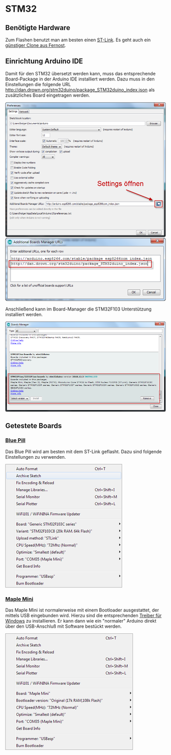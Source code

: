 # STM32

## Benötigte Hardware

Zum Flashen benutzt man am besten einen [ST-Link](https://www.st.com/en/development-tools/st-link-v2.html).
Es geht auch ein [günstiger Clone aus Fernost](https://de.aliexpress.com/item/1-Satz-ST-LINK-Stlink-ST-Link-V2-Mini-STM8-STM32-Simulator-Download-Programmierer-Programmierung-Mit/32866866559.html).


## Einrichtung Arduino IDE

Damit für den STM32 übersetzt werden kann, muss das entsprechende Board-Package in der Arduino IDE installiert werden.
Dazu muss in den Einstellungen die folgende URL http://dan.drown.org/stm32duino/package_STM32duino_index.json 
als zusätzliches Board eingetragen werden.

![settings1](./images/stm32_settings1.png)
![settings2](./images/stm32_settings2.png)

Anschließend kann im Board-Manager die STM32F103 Unterstützung installiert werden.

![Board Manager](./images/stm32_boardmanager.png)

## Getestete Boards

### [Blue Pill](https://wiki.stm32duino.com/index.php?title=Blue_Pill)

Das Blue Pill wird am besten mit dem ST-Link geflasht. Dazu sind folgende Einstellungen zu verwenden.

![bluepill](./images/stm32_bluepill_board.png)


### [Maple Mini](https://wiki.stm32duino.com/index.php?title=Maple_Mini)

Das Maple Mini ist normalerweise mit einem Bootloader ausgestattet, der mittels USB eingebunden wird.
Hierzu sind die entsprechenden [Treiber für Windows](https://wiki.stm32duino.com/index.php?title=Windows_driver_installation) zu installieren.
Er kann dann wie ein "normaler" Arduino direkt über den USB-Anschluß mit Software bestückt werden.

![maplemini](./images/stm32_maplemini_board.png)
